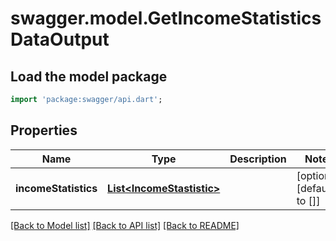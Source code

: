 # swagger.model.GetIncomeStatisticsDataOutput

## Load the model package
```dart
import 'package:swagger/api.dart';
```

## Properties
Name | Type | Description | Notes
------------ | ------------- | ------------- | -------------
**incomeStatistics** | [**List&lt;IncomeStastistic&gt;**](IncomeStastistic.md) |  | [optional] [default to []]

[[Back to Model list]](../README.md#documentation-for-models) [[Back to API list]](../README.md#documentation-for-api-endpoints) [[Back to README]](../README.md)


